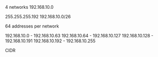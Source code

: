 4 networks
192.168.10.0

255.255.255.192
192.168.10.0/26

64 addresses per network

192.168.10.0 - 192.168.10.63
192.168.10.64 - 192.168.10.127
192.168.10.128 - 192.168.10.191
192.168.10.192 - 192.168.10.255

CIDR
